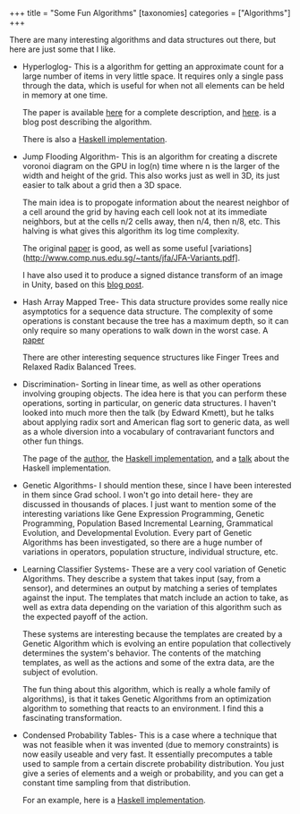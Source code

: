 +++
title = "Some Fun Algorithms"
[taxonomies]
categories = ["Algorithms"]
+++

There are many interesting algorithms and data structures out there, but here are just some that I like.

  * Hyperloglog- This is a algorithm for getting an approximate count for a large number of items in very little space.
    It requires only a single pass through the data, which is useful for when not all elements can be held in memory at one time.


    The paper is available [here](http://algo.inria.fr/flajolet/Publications/FlFuGaMe07.pdf) for a complete description,
    and [here](http://blog.demofox.org/2015/03/09/hyperloglog-estimate-unique-value-counts-like-the-pros/). is a blog post
    describing the algorithm.

    There is also a [Haskell implementation](https://hackage.haskell.org/package/hyperloglog).

  * Jump Flooding Algorithm- This is an algorithm for creating a discrete voronoi diagram on the GPU in log(n) time where n is the larger of the
    width and height of the grid. This also works just as well in 3D, its just easier to talk about a grid then a 3D space.

    The main idea is to propogate information about the nearest neighbor of a cell around the grid by having each cell look not at its
    immediate neighbors, but at the cells n/2 cells away, then n/4, then n/8, etc. This halving is what gives this algorithm its log time complexity.


    The original [paper](http://www.comp.nus.edu.sg/~tants/jfa/i3d06.pdf) is good, as well as some useful [variations](http://www.comp.nus.edu.sg/~tants/jfa/JFA-Variants.pdf].

    I have also used it to produce a signed distance transform of an image in Unity, based on this [blog post](http://blog.demofox.org/2016/02/29/fast-voronoi-diagrams-and-distance-dield-textures-on-the-gpu-with-the-jump-flooding-algorithm/).


  * Hash Array Mapped Tree- This data structure provides some really nice asymptotics for a sequence data structure. The complexity of some operations is 
    constant because the tree has a maximum depth, so it can only require so many operations to walk down in the worst case.
    A [paper](https://infoscience.epfl.ch/record/64398/files/idealhashtrees.pdf)


    There are other interesting sequence structures like Finger Trees and Relaxed Radix Balanced Trees.

  * Discrimination- Sorting in linear time, as well as other operations involving grouping objects.
    The idea here is that you can perform these operations, sorting in particular, on generic data structures. I haven't looked into much more
    then the talk (by Edward Kmett), but he talks about applying radix sort and American flag sort to generic data, as well as a whole
    diversion into a vocabulary of contravariant functors and other fun things.


    The page of the [author](http://www.diku.dk/hjemmesider/ansatte/henglein/), the [Haskell implementation](https://hackage.haskell.org/package/discrimination),
    and a [talk](https://www.youtube.com/watch?v=cB8DapKQz-I) about the Haskell implementation.

* Genetic Algorithms- I should mention these, since I have been interested in them since Grad school. I won't go into detail here- they are
  discussed in thousands of places. I just want to mention some of the interesting variations like Gene Expression Programming, Genetic Programming,
  Population Based Incremental Learning, Grammatical Evolution, and Developmental Evolution. Every part of Genetic Algorithms has been investigated,
  so there are a huge number of variations in operators, population structure, individual structure, etc.


* Learning Classifier Systems- These are a very cool variation of Genetic Algorithms. They describe a system that takes input (say, from
  a sensor), and determines an output by matching a series of templates against the input. The templates that match include an action to take,
  as well as extra data depending on the variation of this algorithm such as the expected payoff of the action.


    These systems are interesting because the templates are created by a Genetic Algorithm which is evolving an entire population that collectively
    determines the system's behavior. The contents of the matching templates, as well as the actions and some of the extra data, are the subject
    of evolution.


    The fun thing about this algorithm, which is really a whole family of algorithms), is that it takes Genetic Algorithms from an optimization
    algorithm to something that reacts to an environment. I find this a fascinating transformation.

* Condensed Probability Tables- This is a case where a technique that was not feasible when it was invented (due to memory constraints) is now
  easily useable and very fast. It essentially precomputes a table used to sample from a certain discrete probability distribution.
  You just give a series of elements and a weigh or probability, and you can get a constant time sampling from that distribution.

  For an example, here is a [Haskell implementation](https://hackage.haskell.org/package/mwc-random-0.13.4.0/docs/System-Random-MWC-CondensedTable.html).




